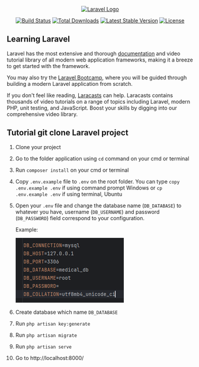 <p align="center"><a href="https://laravel.com" target="_blank"><img src="https://raw.githubusercontent.com/laravel/art/master/logo-lockup/5%20SVG/2%20CMYK/1%20Full%20Color/laravel-logolockup-cmyk-red.svg" width="400" alt="Laravel Logo"></a></p>

<p align="center">
<a href="https://github.com/laravel/framework/actions"><img src="https://github.com/laravel/framework/workflows/tests/badge.svg" alt="Build Status"></a>
<a href="https://packagist.org/packages/laravel/framework"><img src="https://img.shields.io/packagist/dt/laravel/framework" alt="Total Downloads"></a>
<a href="https://packagist.org/packages/laravel/framework"><img src="https://img.shields.io/packagist/v/laravel/framework" alt="Latest Stable Version"></a>
<a href="https://packagist.org/packages/laravel/framework"><img src="https://img.shields.io/packagist/l/laravel/framework" alt="License"></a>
</p>


## Learning Laravel

Laravel has the most extensive and thorough [documentation](https://laravel.com/docs) and video tutorial library of all modern web application frameworks, making it a breeze to get started with the framework.

You may also try the [Laravel Bootcamp](https://bootcamp.laravel.com), where you will be guided through building a modern Laravel application from scratch.

If you don't feel like reading, [Laracasts](https://laracasts.com) can help. Laracasts contains thousands of video tutorials on a range of topics including Laravel, modern PHP, unit testing, and JavaScript. Boost your skills by digging into our comprehensive video library.


## Tutorial git clone Laravel project
1. Clone your project
2. Go to the folder application using ``cd`` command on your cmd or terminal
3. Run ``composer install`` on your cmd or terminal
4. Copy ``.env.example`` file to ``.env`` on the root folder. You can type ``copy .env.example .env`` if using command prompt Windows or ``cp .env.example .env`` if using terminal, Ubuntu
5. Open your ``.env`` file and change the database name (``DB_DATABASE``) to whatever you have, username (``DB_USERNAME``) and password (``DB_PASSWORD``) field correspond to your configuration.

    Example:

    ![img.png](img.png)
6. Create database which name ``DB_DATABASE``
7. Run ``php artisan key:generate``
8. Run ``php artisan migrate``
9. Run ``php artisan serve``
10. Go to http://localhost:8000/
